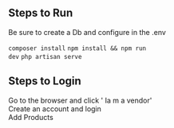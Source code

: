 
## Steps to Run
Be sure to create a Db and configure in the .env

<code>composer install</code>
<code>npm install && npm run dev</code>
<code>php artisan serve</code>



## Steps to Login

Go to the browser and click ' Ia m a vendor' <br>
Create an account and login<br>
Add Products<br>


